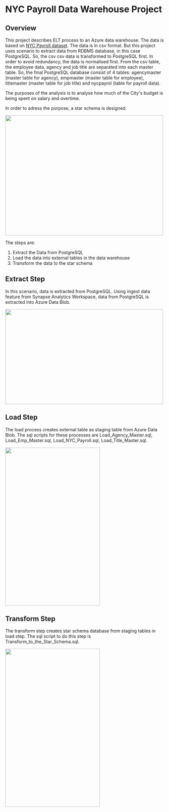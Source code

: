 # NYC Payroll Data Warehouse Project

## Overview 
This project describes ELT process to an Azure data warehouse. The data is based on [NYC Payroll dataset](https://data.cityofnewyork.us/widgets/k397-673e?mobile_redirect=true). The data is in csv format. But this project uses scenario to extract data from RDBMS database, in this case PostgreSQL. So, the csv csv data is transformed to PostgreSQL first. In order to avoid redundancy, the data is normalised first. From the csv table, the employee data, agency and job title are separated into each master table. So, the final PostgreSQL database consist of 4 tables: agencymaster (master table for agency), empmaster (master table for employee), titlemaster (master table for job title) and nycpayrol (table for payroll data).  

The purposes of the analysis is to analyse how much of the City's budget is being spent on salary and overtime.

In order to adress the purpose, a star schema is designed.

<img src="https://user-images.githubusercontent.com/6762596/192116236-16a66325-d33f-4205-86bf-ec18ed68b575.png" width="500" height="380">

The steps are: 
1. Extract the Data from PostgreSQL
2. Load the data into external tables in the data warehouse
3. Transform the data to the star schema

## Extract Step
In this scenario, data is extracted from PostgreSQL. Using ingest data feature from Synapse Analytics Workspace, data from PostgreSQL is extracted into Azure Data Blob.

<img src="https://user-images.githubusercontent.com/6762596/192117869-a083cd78-209c-4cb0-87c1-bbc1a3f0c44f.png" width="500" height="300">


## Load Step
The load process creates external table as staging table from Azure Data Blob. The sql scripts for these processes are  Load_Agency_Master.sql, Load_Emp_Master.sql, Load_NYC_Payroll.sql, Load_Title_Master.sql.

<img src="https://user-images.githubusercontent.com/6762596/192118088-8f48ac78-69f3-4626-a924-bb6288039760.png" width="300" height="500">


## Transform Step
The transform step creates star schema database from staging tables in load step. The sql script to do this step is Transform_to_the_Star_Schema.sql.

<img src="https://user-images.githubusercontent.com/6762596/192118107-44d86322-5627-4cac-a031-8a3c2c93c8b3.png" width="300" height="500">
